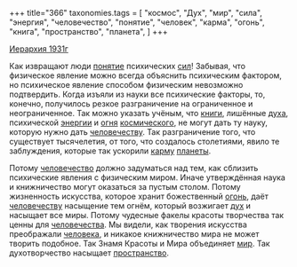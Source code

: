 +++
title="366"
taxonomies.tags = [
 "космос",
 "Дух",
 "мир",
 "сила",
 "энергия",
 "человечество",
 "понятие",
 "человек",
 "карма",
 "огонь",
 "книга",
 "пространство",
 "планета",
]
+++

[Иерархия 1931г](/agni/1931)

Как извращают люди [понятие](/tags/понятие) психических [сил](/tags/сила)! Забывая, что физическое явление можно всегда объяснить психическим фактором, но психическое явление способом физическим невозможно подтвердить. Когда изъяли из науки все психические факторы, то, конечно, получилось резкое разграничение на ограниченное и неограниченное. Так можно указать учёным, что [книги](/tags/книга), лишённые [духа](/tags/Дух), психической [энергии](/tags/энергия) и [огня](/tags/[огонь](/tags/огонь)) [космического](/tags/космос), не могут дать ту науку, которую нужно дать [человечеству](/tags/[человечество](/tags/человечество)). Так разграничение того, что существует тысячелетия, от того, что создалось столетиями, явило те заблуждения, которые так ускорили [карму](/tags/карма) [планеты](/tags/планета).   

Потому [человечество](/tags/человечество) должно задуматься над тем, как сблизить психические явления с физическим миром. Иначе утверждённая наука и книжничество могут оказаться за пустым столом. Потому жизненность искусства, которое хранит божественный [огонь](/tags/огонь), даёт [человечеству](/tags/[человечество](/tags/человечество)) насыщение тем огнём, который возжигает [дух](/tags/Дух) и насыщает все миры. Потому чудесные факелы красоты творчества так ценны для [человечества](/tags/человечество). Мы видели, как творения искусства преображали [человека](/tags/человек), и никакое книжничество мира не может творить подобное. Так Знамя Красоты и Мира объединяет [мир](/tags/мир). Так духотворчество насыщает [пространство](/tags/пространство).   

